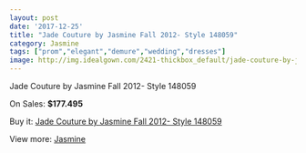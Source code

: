 ```yaml
---
layout: post
date: '2017-12-25'
title: "Jade Couture by Jasmine Fall 2012- Style 148059"
category: Jasmine
tags: ["prom","elegant","demure","wedding","dresses"]
image: http://img.idealgown.com/2421-thickbox_default/jade-couture-by-jasmine-fall-2012-style-148059.jpg
---
```

Jade Couture by Jasmine Fall 2012- Style 148059

On Sales: **$177.495**
<a href="https://www.idealgown.com/en/jasmine/1136-jade-couture-by-jasmine-fall-2012-style-148059.html"><amp-img layout="responsive" width="600" height="600" src="//img.idealgown.com/2421-thickbox_default/jade-couture-by-jasmine-fall-2012-style-148059.jpg" alt="Jade Couture by Jasmine Fall 2012- Style 148059 0" /></a>
<a href="https://www.idealgown.com/en/jasmine/1136-jade-couture-by-jasmine-fall-2012-style-148059.html"><amp-img layout="responsive" width="600" height="600" src="//img.idealgown.com/2422-thickbox_default/jade-couture-by-jasmine-fall-2012-style-148059.jpg" alt="Jade Couture by Jasmine Fall 2012- Style 148059 1" /></a>

Buy it: [Jade Couture by Jasmine Fall 2012- Style 148059](https://www.idealgown.com/en/jasmine/1136-jade-couture-by-jasmine-fall-2012-style-148059.html "Jade Couture by Jasmine Fall 2012- Style 148059")

View more: [Jasmine](https://www.idealgown.com/en/14-jasmine "Jasmine")
